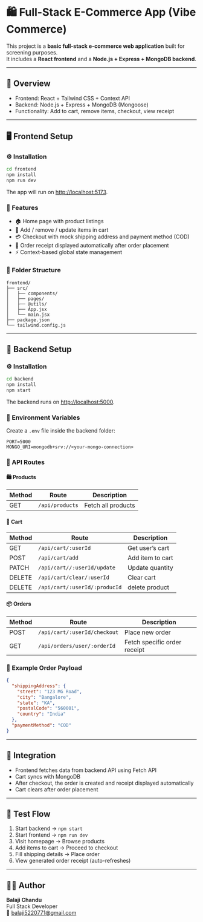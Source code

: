 # 🛍️ Full-Stack E-Commerce App (Vibe Commerce)

This project is a **basic full-stack e-commerce web application** built for screening purposes.  
It includes a **React frontend** and a **Node.js + Express + MongoDB backend**.

---

## 🧩 Overview

- Frontend: React + Tailwind CSS + Context API
- Backend: Node.js + Express + MongoDB (Mongoose)
- Functionality: Add to cart, remove items, checkout, view receipt

---

## 🖥️ Frontend Setup

### ⚙️ Installation

```bash
cd frontend
npm install
npm run dev
```

The app will run on [http://localhost:5173](http://localhost:5173).

### 🧱 Features

- 🏠 Home page with product listings
- 🛒 Add / remove / update items in cart
- 💳 Checkout with mock shipping address and payment method (COD)
- 🧾 Order receipt displayed automatically after order placement
- ⚡ Context-based global state management

### 📁 Folder Structure

```
frontend/
├── src/
│   ├── components/
│   ├── pages/
│   ├── @utils/
│   ├── App.jsx
│   └── main.jsx
├── package.json
└── tailwind.config.js
```

---

## 🧮 Backend Setup

### ⚙️ Installation

```bash
cd backend
npm install
npm start
```

The backend runs on [http://localhost:5000](http://localhost:5000).

### 🔧 Environment Variables

Create a `.env` file inside the backend folder:

```
PORT=5000
MONGO_URI=mongodb+srv://<your-mongo-connection>
```

### 📡 API Routes

#### 🛍️ Products

| Method | Route           | Description        |
| ------ | --------------- | ------------------ |
| GET    | `/api/products` | Fetch all products |

#### 🛒 Cart

| Method | Route                         | Description      |
| ------ | ----------------------------- | ---------------- |
| GET    | `/api/cart/:userId`           | Get user’s cart  |
| POST   | `/api/cart/add`               | Add item to cart |
| PATCH  | `/api/cart//:userId/update`   | Update quantity  |
| DELETE | `/api/cart/clear/:userId`     | Clear cart       |
| DELETE | `/api/cart/:userId/:producId` | delete product   |

#### 📦 Orders

| Method | Route                        | Description                  |
| ------ | ---------------------------- | ---------------------------- |
| POST   | `/api/cart/:userId/checkout` | Place new order              |
| GET    | `/api/orders/user/:orderId`  | Fetch specific order receipt |

### 🧾 Example Order Payload

```json
{
  "shippingAddress": {
    "street": "123 MG Road",
    "city": "Bangalore",
    "state": "KA",
    "postalCode": "560001",
    "country": "India"
  },
  "paymentMethod": "COD"
}
```

---

## 🔗 Integration

- Frontend fetches data from backend API using Fetch API
- Cart syncs with MongoDB
- After checkout, the order is created and receipt displayed automatically
- Cart clears after order placement

---

## 🧪 Test Flow

1. Start backend → `npm start`
2. Start frontend → `npm run dev`
3. Visit homepage → Browse products
4. Add items to cart → Proceed to checkout
5. Fill shipping details → Place order
6. View generated order receipt (auto-refreshes)

---

## 🧑‍💻 Author

**Balaji Chandu**  
Full Stack Developer  
📧 balaji5220771@gmail.com
